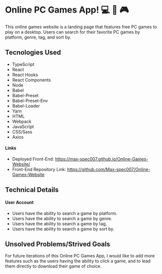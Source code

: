 # Online PC Games App! 💻 👾 🎮
This online games website is a landing page that features free PC games to play
on a desktop. Users can search for their favorite PC games by platform, genre,
tag, and sort by.
## Tecnologies Used
-   TypeScript
-   React
-   React Hooks
-   React Components
-   Node
-   Babel
-   Babel-Preset
-   Babel-Preset-Env
-   Babel-Loader
-   Yarn
-   HTML
-   Webpack
-   JavaScript
-   CSS/Sass
-   Axios
#### Links
-   Deployed Front-End: <https://max-spec007.github.io/Online-Games-Website/>
-   Front-End Repository Link: <https://github.com/Max-spec007/Online-Games-Website>
## Technical Details
#### User Account
-   Users have the ability to search a game by platform.
-   Users have the ability to search a game by genre.
-   Users have the ability to search a game by tag.
-   Users have the ability to search a game by sort by.
## Unsolved Problems/Strived Goals
For future iterations of this Online PC Games App, I would like to add more
features such as the users having the ability to click a game, and to lead them directly to download their game of choice.
 
